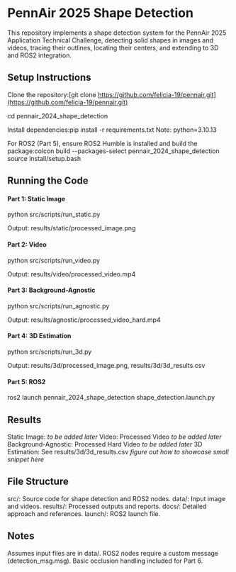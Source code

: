 # PennAir 2025 Shape Detection
This repository implements a shape detection system for the PennAir 2025 Application Technical Challenge, detecting solid shapes in images and videos, tracing their outlines, locating their centers, and extending to 3D and ROS2 integration.

## Setup Instructions

Clone the repository:[git clone https://github.com/felicia-19/pennair.git](https://github.com/felicia-19/pennair.git)

cd pennair_2024_shape_detection


Install dependencies:pip install -r requirements.txt
Note: python=3.10.13

For ROS2 (Part 5), ensure ROS2 Humble is installed and build the package:colcon build --packages-select pennair_2024_shape_detection
source install/setup.bash

## Running the Code

#### Part 1: Static Image
python src/scripts/run_static.py

Output: results/static/processed_image.png

#### Part 2: Video
python src/scripts/run_video.py

Output: results/video/processed_video.mp4

#### Part 3: Background-Agnostic
python src/scripts/run_agnostic.py

Output: results/agnostic/processed_video_hard.mp4

#### Part 4: 3D Estimation
python src/scripts/run_3d.py

Output: results/3d/processed_image.png, results/3d/3d_results.csv

#### Part 5: ROS2
ros2 launch pennair_2024_shape_detection shape_detection.launch.py

## Results

Static Image: *to be added later*
Video: Processed Video *to be added later*
Background-Agnostic: Processed Hard Video *to be added later*
3D Estimation: See results/3d/3d_results.csv *figure out how to showcase small snippet here*

## File Structure

src/: Source code for shape detection and ROS2 nodes.
data/: Input image and videos.
results/: Processed outputs and reports.
docs/: Detailed approach and references.
launch/: ROS2 launch file.

## Notes

Assumes input files are in data/.
ROS2 nodes require a custom message (detection_msg.msg).
Basic occlusion handling included for Part 6.
